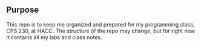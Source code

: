 ## Purpose

This repo is to keep me organized and prepared for my programming class, CPS 230, at HACC.
The structure of the repo may change, but for right now it contains all my labs and class notes.
